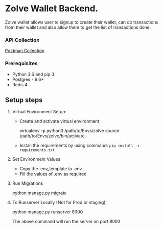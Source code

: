 # Zolve Wallet Backend.

Zolve wallet allows user to signup to create their wallet, can do transactions from their wallet and
also allow them to get the list of transactions done.


### API Collection
[Postman Collection](https://www.getpostman.com/collections/66828e66412ff6d4205b)


### Prerequisites

- Python 3.6 and pip 3
- Postgres - 9.6+
- Redis 4

## Setup steps

1. Virtual Environment Setup:

    * Create and activate virtual environment

        virtualenv -p python3 /path/to/Envs/zolve
        source /path/to/Envs/zolve/bin/activate

    * Install the requirements by using command:
        `pip install -r requirements.txt`

1. Set Environment Values

    * Copy the .env_template to .env
    * Fill the values of .env as required

1. Run Migrations

    python manage.py migrate

1. To Runserver Locally (Not for Prod or staging):

    python manage.py runserver 8000

    The above command will run the server on port 8000


